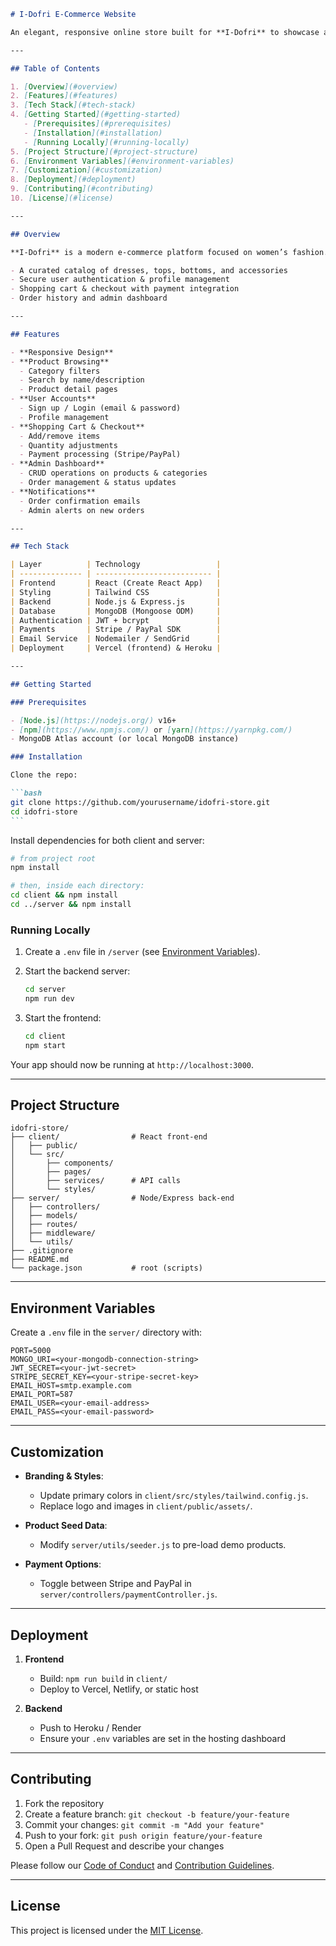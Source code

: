 ````markdown
# I‑Dofri E‑Commerce Website

An elegant, responsive online store built for **I‑Dofri** to showcase and sell fashionable women’s apparel.

---

## Table of Contents

1. [Overview](#overview)
2. [Features](#features)
3. [Tech Stack](#tech-stack)
4. [Getting Started](#getting-started)
   - [Prerequisites](#prerequisites)
   - [Installation](#installation)
   - [Running Locally](#running-locally)
5. [Project Structure](#project-structure)
6. [Environment Variables](#environment-variables)
7. [Customization](#customization)
8. [Deployment](#deployment)
9. [Contributing](#contributing)
10. [License](#license)

---

## Overview

**I‑Dofri** is a modern e‑commerce platform focused on women’s fashion. It provides a seamless browsing and checkout experience across devices, plus:

- A curated catalog of dresses, tops, bottoms, and accessories
- Secure user authentication & profile management
- Shopping cart & checkout with payment integration
- Order history and admin dashboard

---

## Features

- **Responsive Design**
- **Product Browsing**
  - Category filters
  - Search by name/description
  - Product detail pages
- **User Accounts**
  - Sign up / Login (email & password)
  - Profile management
- **Shopping Cart & Checkout**
  - Add/remove items
  - Quantity adjustments
  - Payment processing (Stripe/PayPal)
- **Admin Dashboard**
  - CRUD operations on products & categories
  - Order management & status updates
- **Notifications**
  - Order confirmation emails
  - Admin alerts on new orders

---

## Tech Stack

| Layer          | Technology                 |
| -------------- | -------------------------- |
| Frontend       | React (Create React App)   |
| Styling        | Tailwind CSS               |
| Backend        | Node.js & Express.js       |
| Database       | MongoDB (Mongoose ODM)     |
| Authentication | JWT + bcrypt               |
| Payments       | Stripe / PayPal SDK        |
| Email Service  | Nodemailer / SendGrid      |
| Deployment     | Vercel (frontend) & Heroku |

---

## Getting Started

### Prerequisites

- [Node.js](https://nodejs.org/) v16+
- [npm](https://www.npmjs.com/) or [yarn](https://yarnpkg.com/)
- MongoDB Atlas account (or local MongoDB instance)

### Installation

Clone the repo:

```bash
git clone https://github.com/yourusername/idofri-store.git
cd idofri-store
```
````

Install dependencies for both client and server:

```bash
# from project root
npm install

# then, inside each directory:
cd client && npm install
cd ../server && npm install
```

### Running Locally

1. Create a `.env` file in `/server` (see [Environment Variables](#environment-variables)).

2. Start the backend server:

   ```bash
   cd server
   npm run dev
   ```

3. Start the frontend:

   ```bash
   cd client
   npm start
   ```

Your app should now be running at `http://localhost:3000`.

---

## Project Structure

```
idofri-store/
├── client/                # React front-end
│   ├── public/
│   └── src/
│       ├── components/
│       ├── pages/
│       ├── services/      # API calls
│       └── styles/
├── server/                # Node/Express back-end
│   ├── controllers/
│   ├── models/
│   ├── routes/
│   ├── middleware/
│   └── utils/
├── .gitignore
├── README.md
└── package.json           # root (scripts)
```

---

## Environment Variables

Create a `.env` file in the `server/` directory with:

```dotenv
PORT=5000
MONGO_URI=<your-mongodb-connection-string>
JWT_SECRET=<your-jwt-secret>
STRIPE_SECRET_KEY=<your-stripe-secret-key>
EMAIL_HOST=smtp.example.com
EMAIL_PORT=587
EMAIL_USER=<your-email-address>
EMAIL_PASS=<your-email-password>
```

---

## Customization

- **Branding & Styles**:

  - Update primary colors in `client/src/styles/tailwind.config.js`.
  - Replace logo and images in `client/public/assets/`.

- **Product Seed Data**:

  - Modify `server/utils/seeder.js` to pre-load demo products.

- **Payment Options**:

  - Toggle between Stripe and PayPal in `server/controllers/paymentController.js`.

---

## Deployment

1. **Frontend**

   - Build: `npm run build` in `client/`
   - Deploy to Vercel, Netlify, or static host

2. **Backend**

   - Push to Heroku / Render
   - Ensure your `.env` variables are set in the hosting dashboard

---

## Contributing

1. Fork the repository
2. Create a feature branch: `git checkout -b feature/your-feature`
3. Commit your changes: `git commit -m "Add your feature"`
4. Push to your fork: `git push origin feature/your-feature`
5. Open a Pull Request and describe your changes

Please follow our [Code of Conduct](CODE_OF_CONDUCT.md) and [Contribution Guidelines](CONTRIBUTING.md).

---

## License

This project is licensed under the [MIT License](LICENSE).

```

```
